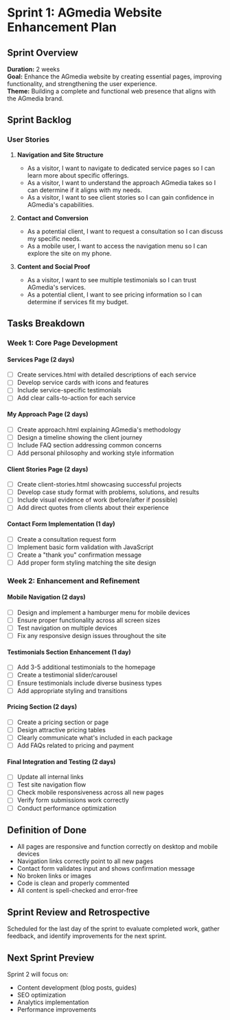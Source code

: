# Sprint 1: AGmedia Website Enhancement Plan

## Sprint Overview

**Duration:** 2 weeks  
**Goal:** Enhance the AGmedia website by creating essential pages, improving functionality, and strengthening the user experience.  
**Theme:** Building a complete and functional web presence that aligns with the AGmedia brand.

## Sprint Backlog

### User Stories

1. **Navigation and Site Structure**

   - As a visitor, I want to navigate to dedicated service pages so I can learn more about specific offerings.
   - As a visitor, I want to understand the approach AGmedia takes so I can determine if it aligns with my needs.
   - As a visitor, I want to see client stories so I can gain confidence in AGmedia's capabilities.

2. **Contact and Conversion**

   - As a potential client, I want to request a consultation so I can discuss my specific needs.
   - As a mobile user, I want to access the navigation menu so I can explore the site on my phone.

3. **Content and Social Proof**
   - As a visitor, I want to see multiple testimonials so I can trust AGmedia's services.
   - As a potential client, I want to see pricing information so I can determine if services fit my budget.

## Tasks Breakdown

### Week 1: Core Page Development

#### Services Page (2 days)

- [ ] Create services.html with detailed descriptions of each service
- [ ] Develop service cards with icons and features
- [ ] Include service-specific testimonials
- [ ] Add clear calls-to-action for each service

#### My Approach Page (2 days)

- [ ] Create approach.html explaining AGmedia's methodology
- [ ] Design a timeline showing the client journey
- [ ] Include FAQ section addressing common concerns
- [ ] Add personal philosophy and working style information

#### Client Stories Page (2 days)

- [ ] Create client-stories.html showcasing successful projects
- [ ] Develop case study format with problems, solutions, and results
- [ ] Include visual evidence of work (before/after if possible)
- [ ] Add direct quotes from clients about their experience

#### Contact Form Implementation (1 day)

- [ ] Create a consultation request form
- [ ] Implement basic form validation with JavaScript
- [ ] Create a "thank you" confirmation message
- [ ] Add proper form styling matching the site design

### Week 2: Enhancement and Refinement

#### Mobile Navigation (2 days)

- [ ] Design and implement a hamburger menu for mobile devices
- [ ] Ensure proper functionality across all screen sizes
- [ ] Test navigation on multiple devices
- [ ] Fix any responsive design issues throughout the site

#### Testimonials Section Enhancement (1 day)

- [ ] Add 3-5 additional testimonials to the homepage
- [ ] Create a testimonial slider/carousel
- [ ] Ensure testimonials include diverse business types
- [ ] Add appropriate styling and transitions

#### Pricing Section (2 days)

- [ ] Create a pricing section or page
- [ ] Design attractive pricing tables
- [ ] Clearly communicate what's included in each package
- [ ] Add FAQs related to pricing and payment

#### Final Integration and Testing (2 days)

- [ ] Update all internal links
- [ ] Test site navigation flow
- [ ] Check mobile responsiveness across all new pages
- [ ] Verify form submissions work correctly
- [ ] Conduct performance optimization

## Definition of Done

- All pages are responsive and function correctly on desktop and mobile devices
- Navigation links correctly point to all new pages
- Contact form validates input and shows confirmation message
- No broken links or images
- Code is clean and properly commented
- All content is spell-checked and error-free

## Sprint Review and Retrospective

Scheduled for the last day of the sprint to evaluate completed work, gather feedback, and identify improvements for the next sprint.

## Next Sprint Preview

Sprint 2 will focus on:

- Content development (blog posts, guides)
- SEO optimization
- Analytics implementation
- Performance improvements
